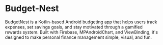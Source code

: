 # Budget-Nest
BudgetNest is a Kotlin-based Android budgeting app that helps users track expenses, set savings goals, and stay motivated through a gamified rewards system. Built with Firebase, MPAndroidChart, and ViewBinding, it's designed to make personal finance management simple, visual, and fun.
